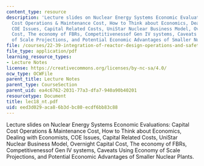 ```yaml
---
content_type: resource
description: 'Lecture slides on Nuclear Energy Systems Economic Evaluations: Capital
  Cost Operations & Maintenance Cost, How to Think about Economics, Dealing with Economists,
  COE Issues, Capital Related Costs, UniStar Nuclear Business Model, Overnight Capital
  Cost, The economy of FBRs, Competitivenessof Gen IV systems, Caveats Using Economy
  of Scale Projections, and Potential Economic Advantages of Smaller Nuclear Plants.'
file: /courses/22-39-integration-of-reactor-design-operations-and-safety-fall-2006/eed3d029aca86b3dbc80ecdf6bb83c88_lec18_nt.pdf
file_type: application/pdf
learning_resource_types:
- Lecture Notes
license: https://creativecommons.org/licenses/by-nc-sa/4.0/
ocw_type: OCWFile
parent_title: Lecture Notes
parent_type: CourseSection
parent_uid: ea4c6762-2031-77a3-dfa7-940a90b40201
resourcetype: Document
title: lec18_nt.pdf
uid: eed3d029-aca8-6b3d-bc80-ecdf6bb83c88
---
```

Lecture slides on Nuclear Energy Systems Economic Evaluations: Capital Cost Operations & Maintenance Cost, How to Think about Economics, Dealing with Economists, COE Issues, Capital Related Costs, UniStar Nuclear Business Model, Overnight Capital Cost, The economy of FBRs, Competitivenessof Gen IV systems, Caveats Using Economy of Scale Projections, and Potential Economic Advantages of Smaller Nuclear Plants.